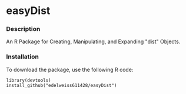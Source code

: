 # easyDist

### Description

<p align="justify"> An R Package for Creating, Manipulating, and Expanding "dist" Objects. </p> 

 ### Installation

 To download the package, use the following R code: 

```
library(devtools)
install_github("edelweiss611428/easyDist") 
```
